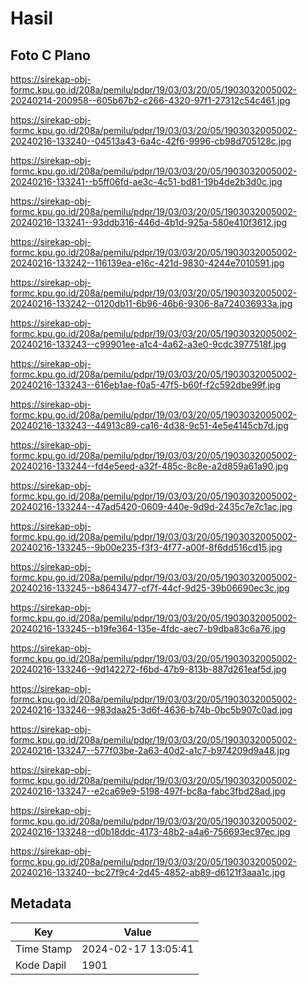 # Hasil

## Foto C Plano

https://sirekap-obj-formc.kpu.go.id/208a/pemilu/pdpr/19/03/03/20/05/1903032005002-20240214-200958--605b67b2-c266-4320-97f1-27312c54c461.jpg

https://sirekap-obj-formc.kpu.go.id/208a/pemilu/pdpr/19/03/03/20/05/1903032005002-20240216-133240--04513a43-6a4c-42f6-9996-cb98d705128c.jpg

https://sirekap-obj-formc.kpu.go.id/208a/pemilu/pdpr/19/03/03/20/05/1903032005002-20240216-133241--b5ff06fd-ae3c-4c51-bd81-19b4de2b3d0c.jpg

https://sirekap-obj-formc.kpu.go.id/208a/pemilu/pdpr/19/03/03/20/05/1903032005002-20240216-133241--93ddb316-446d-4b1d-925a-580e410f3612.jpg

https://sirekap-obj-formc.kpu.go.id/208a/pemilu/pdpr/19/03/03/20/05/1903032005002-20240216-133242--116139ea-e16c-421d-9830-4244e7010591.jpg

https://sirekap-obj-formc.kpu.go.id/208a/pemilu/pdpr/19/03/03/20/05/1903032005002-20240216-133242--0120db11-6b96-46b6-9306-8a724036933a.jpg

https://sirekap-obj-formc.kpu.go.id/208a/pemilu/pdpr/19/03/03/20/05/1903032005002-20240216-133243--c99901ee-a1c4-4a62-a3e0-9cdc3977518f.jpg

https://sirekap-obj-formc.kpu.go.id/208a/pemilu/pdpr/19/03/03/20/05/1903032005002-20240216-133243--616eb1ae-f0a5-47f5-b60f-f2c592dbe99f.jpg

https://sirekap-obj-formc.kpu.go.id/208a/pemilu/pdpr/19/03/03/20/05/1903032005002-20240216-133243--44913c89-ca16-4d38-9c51-4e5e4145cb7d.jpg

https://sirekap-obj-formc.kpu.go.id/208a/pemilu/pdpr/19/03/03/20/05/1903032005002-20240216-133244--fd4e5eed-a32f-485c-8c8e-a2d859a61a90.jpg

https://sirekap-obj-formc.kpu.go.id/208a/pemilu/pdpr/19/03/03/20/05/1903032005002-20240216-133244--47ad5420-0609-440e-9d9d-2435c7e7c1ac.jpg

https://sirekap-obj-formc.kpu.go.id/208a/pemilu/pdpr/19/03/03/20/05/1903032005002-20240216-133245--9b00e235-f3f3-4f77-a00f-8f6dd516cd15.jpg

https://sirekap-obj-formc.kpu.go.id/208a/pemilu/pdpr/19/03/03/20/05/1903032005002-20240216-133245--b8643477-cf7f-44cf-9d25-39b06690ec3c.jpg

https://sirekap-obj-formc.kpu.go.id/208a/pemilu/pdpr/19/03/03/20/05/1903032005002-20240216-133245--b19fe364-135e-4fdc-aec7-b9dba83c6a76.jpg

https://sirekap-obj-formc.kpu.go.id/208a/pemilu/pdpr/19/03/03/20/05/1903032005002-20240216-133246--9d142272-f6bd-47b9-813b-887d261eaf5d.jpg

https://sirekap-obj-formc.kpu.go.id/208a/pemilu/pdpr/19/03/03/20/05/1903032005002-20240216-133246--983daa25-3d6f-4636-b74b-0bc5b907c0ad.jpg

https://sirekap-obj-formc.kpu.go.id/208a/pemilu/pdpr/19/03/03/20/05/1903032005002-20240216-133247--577f03be-2a63-40d2-a1c7-b974209d9a48.jpg

https://sirekap-obj-formc.kpu.go.id/208a/pemilu/pdpr/19/03/03/20/05/1903032005002-20240216-133247--e2ca69e9-5198-497f-bc8a-fabc3fbd28ad.jpg

https://sirekap-obj-formc.kpu.go.id/208a/pemilu/pdpr/19/03/03/20/05/1903032005002-20240216-133248--d0b18ddc-4173-48b2-a4a6-756693ec97ec.jpg

https://sirekap-obj-formc.kpu.go.id/208a/pemilu/pdpr/19/03/03/20/05/1903032005002-20240216-133240--bc27f9c4-2d45-4852-ab89-d6121f3aaa1c.jpg


## Metadata

| Key        | Value               |
| ---------- | ------------------- |
| Time Stamp | 2024-02-17 13:05:41 |
| Kode Dapil | 1901                |



